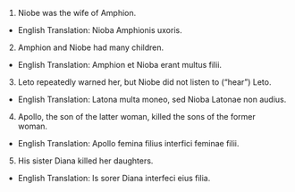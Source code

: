1. Niobe was the wife of Amphion.
- English Translation: Nioba Amphionis uxoris.

2. Amphion and Niobe had many children.
- English Translation: Amphion et Nioba erant multus filii.

3. Leto repeatedly warned her, but Niobe did not listen to (“hear”) Leto.
- English Translation: Latona multa moneo, sed Nioba Latonae non audius.

4. Apollo, the son of the latter woman, killed the sons of the former woman.
- English Translation: Apollo femina filius interfici feminae filii.

5. His sister Diana killed her daughters.
- English Translation: Is sorer Diana interfeci eius filia.
